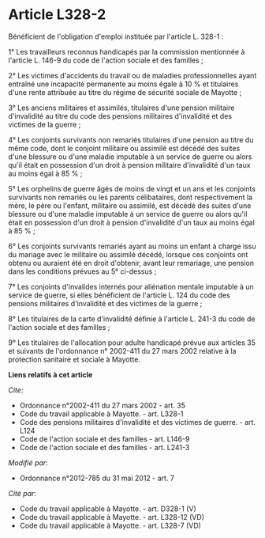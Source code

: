 # Article L328-2

Bénéficient de l'obligation d'emploi instituée par l'article L. 328-1 : 

1° Les travailleurs reconnus handicapés par la commission mentionnée à l'article L. 146-9 du code de l'action sociale et des
familles ; 

2° Les victimes d'accidents du travail ou de maladies professionnelles ayant entraîné une incapacité permanente au moins
égale à 10 % et titulaires d'une rente attribuée au titre du régime de sécurité sociale de Mayotte ; 

3° Les anciens militaires et assimilés, titulaires d'une pension militaire d'invalidité au titre du code des pensions
militaires d'invalidité et des victimes de la guerre ; 

4° Les conjoints survivants non remariés titulaires d'une pension au titre du même code, dont le conjoint militaire ou
assimilé est décédé des suites d'une blessure ou d'une maladie imputable à un service de guerre ou alors qu'il était en
possession d'un droit à pension militaire d'invalidité d'un taux au moins égal à 85 % ; 

5° Les orphelins de guerre âgés de moins de vingt et un ans et les conjoints survivants non remariés ou les parents
célibataires, dont respectivement la mère, le père ou l'enfant, militaire ou assimilé, est décédé des suites d'une blessure
ou d'une maladie imputable à un service de guerre ou alors qu'il était en possession d'un droit à pension d'invalidité d'un
taux au moins égal à 85 % ; 

6° Les conjoints survivants remariés ayant au moins un enfant à charge issu du mariage avec le militaire ou assimilé décédé,
lorsque ces conjoints ont obtenu ou auraient été en droit d'obtenir, avant leur remariage, une pension dans les conditions
prévues au 5° ci-dessus ; 

7° Les conjoints d'invalides internés pour aliénation mentale imputable à un service de guerre, si elles bénéficient de
l'article L. 124 du code des pensions militaires d'invalidité et des victimes de la guerre ; 

8° Les titulaires de la carte d'invalidité définie à l'article L. 241-3 du code de l'action sociale et des familles ; 

9° Les titulaires de l'allocation pour adulte handicapé prévue aux articles 35 et suivants de l'ordonnance n° 2002-411 du 27
mars 2002 relative à la protection sanitaire et sociale à Mayotte.

**Liens relatifs à cet article**

_Cite_:

  - Ordonnance n°2002-411 du 27 mars 2002 - art. 35
  - Code du travail applicable à Mayotte. - art. L328-1
  - Code des pensions militaires d'invalidité et des victimes de guerre. - art. L124
  - Code de l'action sociale et des familles - art. L146-9
  - Code de l'action sociale et des familles - art. L241-3

_Modifié par_:

  - Ordonnance n°2012-785 du 31 mai 2012 - art. 7

_Cité par_:

  - Code du travail applicable à Mayotte. - art. D328-1 (V)
  - Code du travail applicable à Mayotte. - art. L328-12 (VD)
  - Code du travail applicable à Mayotte. - art. L328-7 (VD)
